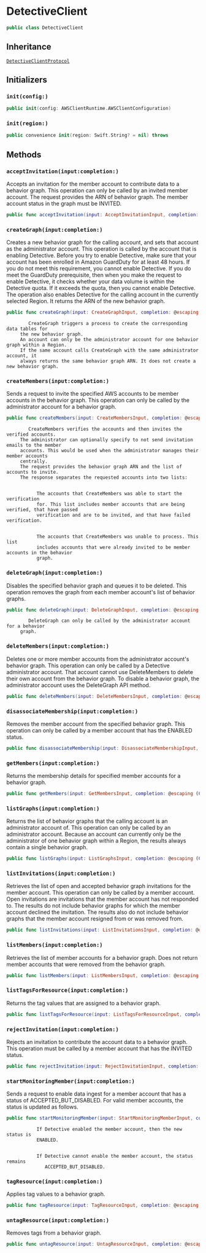 # DetectiveClient

``` swift
public class DetectiveClient 
```

## Inheritance

[`DetectiveClientProtocol`](/aws-sdk-swift/reference/0.x/AWSDetective/DetectiveClientProtocol)

## Initializers

### `init(config:)`

``` swift
public init(config: AWSClientRuntime.AWSClientConfiguration) 
```

### `init(region:)`

``` swift
public convenience init(region: Swift.String? = nil) throws 
```

## Methods

### `acceptInvitation(input:completion:)`

Accepts an invitation for the member account to contribute data to a behavior graph.
This operation can only be called by an invited member account.
The request provides the ARN of behavior graph.
The member account status in the graph must be INVITED.

``` swift
public func acceptInvitation(input: AcceptInvitationInput, completion: @escaping (ClientRuntime.SdkResult<AcceptInvitationOutputResponse, AcceptInvitationOutputError>) -> Void)
```

### `createGraph(input:completion:)`

Creates a new behavior graph for the calling account, and sets that account as the
administrator account. This operation is called by the account that is enabling
Detective.
Before you try to enable Detective, make sure that your account has been enrolled in
Amazon GuardDuty for at least 48 hours. If you do not meet this requirement, you cannot enable
Detective. If you do meet the GuardDuty prerequisite, then when you make the request to enable
Detective, it checks whether your data volume is within the Detective quota. If it exceeds the
quota, then you cannot enable Detective.
The operation also enables Detective for the calling account in the currently selected
Region. It returns the ARN of the new behavior graph.

``` swift
public func createGraph(input: CreateGraphInput, completion: @escaping (ClientRuntime.SdkResult<CreateGraphOutputResponse, CreateGraphOutputError>) -> Void)
```

``` 
        CreateGraph triggers a process to create the corresponding data tables for
     the new behavior graph.
     An account can only be the administrator account for one behavior graph within a Region.
     If the same account calls CreateGraph with the same administrator account, it
     always returns the same behavior graph ARN. It does not create a new behavior graph.
```

### `createMembers(input:completion:)`

Sends a request to invite the specified AWS accounts to be member accounts in the
behavior graph. This operation can only be called by the administrator account for a
behavior graph.

``` swift
public func createMembers(input: CreateMembersInput, completion: @escaping (ClientRuntime.SdkResult<CreateMembersOutputResponse, CreateMembersOutputError>) -> Void)
```

``` 
        CreateMembers verifies the accounts and then invites the verified accounts.
     The administrator can optionally specify to not send invitation emails to the member
     accounts. This would be used when the administrator manages their member accounts
     centrally.
     The request provides the behavior graph ARN and the list of accounts to invite.
     The response separates the requested accounts into two lists:


           The accounts that CreateMembers was able to start the verification
           for. This list includes member accounts that are being verified, that have passed
           verification and are to be invited, and that have failed verification.


           The accounts that CreateMembers was unable to process. This list
           includes accounts that were already invited to be member accounts in the behavior
           graph.
```

### `deleteGraph(input:completion:)`

Disables the specified behavior graph and queues it to be deleted. This operation
removes the graph from each member account's list of behavior graphs.

``` swift
public func deleteGraph(input: DeleteGraphInput, completion: @escaping (ClientRuntime.SdkResult<DeleteGraphOutputResponse, DeleteGraphOutputError>) -> Void)
```

``` 
        DeleteGraph can only be called by the administrator account for a behavior
     graph.
```

### `deleteMembers(input:completion:)`

Deletes one or more member accounts from the administrator account's behavior graph.
This operation can only be called by a Detective administrator account. That account cannot use
DeleteMembers to delete their own account from the behavior graph. To
disable a behavior graph, the administrator account uses the DeleteGraph API
method.

``` swift
public func deleteMembers(input: DeleteMembersInput, completion: @escaping (ClientRuntime.SdkResult<DeleteMembersOutputResponse, DeleteMembersOutputError>) -> Void)
```

### `disassociateMembership(input:completion:)`

Removes the member account from the specified behavior graph. This operation can only be
called by a member account that has the ENABLED status.

``` swift
public func disassociateMembership(input: DisassociateMembershipInput, completion: @escaping (ClientRuntime.SdkResult<DisassociateMembershipOutputResponse, DisassociateMembershipOutputError>) -> Void)
```

### `getMembers(input:completion:)`

Returns the membership details for specified member accounts for a behavior
graph.

``` swift
public func getMembers(input: GetMembersInput, completion: @escaping (ClientRuntime.SdkResult<GetMembersOutputResponse, GetMembersOutputError>) -> Void)
```

### `listGraphs(input:completion:)`

Returns the list of behavior graphs that the calling account is an administrator account
of. This operation can only be called by an administrator account.
Because an account can currently only be the administrator of one behavior graph within
a Region, the results always contain a single behavior graph.

``` swift
public func listGraphs(input: ListGraphsInput, completion: @escaping (ClientRuntime.SdkResult<ListGraphsOutputResponse, ListGraphsOutputError>) -> Void)
```

### `listInvitations(input:completion:)`

Retrieves the list of open and accepted behavior graph invitations for the member
account. This operation can only be called by a member account.
Open invitations are invitations that the member account has not responded to.
The results do not include behavior graphs for which the member account declined the
invitation. The results also do not include behavior graphs that the member account
resigned from or was removed from.

``` swift
public func listInvitations(input: ListInvitationsInput, completion: @escaping (ClientRuntime.SdkResult<ListInvitationsOutputResponse, ListInvitationsOutputError>) -> Void)
```

### `listMembers(input:completion:)`

Retrieves the list of member accounts for a behavior graph. Does not return member
accounts that were removed from the behavior graph.

``` swift
public func listMembers(input: ListMembersInput, completion: @escaping (ClientRuntime.SdkResult<ListMembersOutputResponse, ListMembersOutputError>) -> Void)
```

### `listTagsForResource(input:completion:)`

Returns the tag values that are assigned to a behavior graph.

``` swift
public func listTagsForResource(input: ListTagsForResourceInput, completion: @escaping (ClientRuntime.SdkResult<ListTagsForResourceOutputResponse, ListTagsForResourceOutputError>) -> Void)
```

### `rejectInvitation(input:completion:)`

Rejects an invitation to contribute the account data to a behavior graph. This operation
must be called by a member account that has the INVITED status.

``` swift
public func rejectInvitation(input: RejectInvitationInput, completion: @escaping (ClientRuntime.SdkResult<RejectInvitationOutputResponse, RejectInvitationOutputError>) -> Void)
```

### `startMonitoringMember(input:completion:)`

Sends a request to enable data ingest for a member account that has a status of
ACCEPTED\_BUT\_DISABLED.
For valid member accounts, the status is updated as follows.

``` swift
public func startMonitoringMember(input: StartMonitoringMemberInput, completion: @escaping (ClientRuntime.SdkResult<StartMonitoringMemberOutputResponse, StartMonitoringMemberOutputError>) -> Void)
```

``` 
           If Detective enabled the member account, then the new status is
           ENABLED.


           If Detective cannot enable the member account, the status remains
              ACCEPTED_BUT_DISABLED.
```

### `tagResource(input:completion:)`

Applies tag values to a behavior graph.

``` swift
public func tagResource(input: TagResourceInput, completion: @escaping (ClientRuntime.SdkResult<TagResourceOutputResponse, TagResourceOutputError>) -> Void)
```

### `untagResource(input:completion:)`

Removes tags from a behavior graph.

``` swift
public func untagResource(input: UntagResourceInput, completion: @escaping (ClientRuntime.SdkResult<UntagResourceOutputResponse, UntagResourceOutputError>) -> Void)
```
